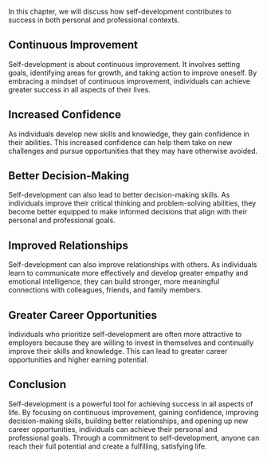 
In this chapter, we will discuss how self-development contributes to success in both personal and professional contexts.

Continuous Improvement
----------------------

Self-development is about continuous improvement. It involves setting goals, identifying areas for growth, and taking action to improve oneself. By embracing a mindset of continuous improvement, individuals can achieve greater success in all aspects of their lives.

Increased Confidence
--------------------

As individuals develop new skills and knowledge, they gain confidence in their abilities. This increased confidence can help them take on new challenges and pursue opportunities that they may have otherwise avoided.

Better Decision-Making
----------------------

Self-development can also lead to better decision-making skills. As individuals improve their critical thinking and problem-solving abilities, they become better equipped to make informed decisions that align with their personal and professional goals.

Improved Relationships
----------------------

Self-development can also improve relationships with others. As individuals learn to communicate more effectively and develop greater empathy and emotional intelligence, they can build stronger, more meaningful connections with colleagues, friends, and family members.

Greater Career Opportunities
----------------------------

Individuals who prioritize self-development are often more attractive to employers because they are willing to invest in themselves and continually improve their skills and knowledge. This can lead to greater career opportunities and higher earning potential.

Conclusion
----------

Self-development is a powerful tool for achieving success in all aspects of life. By focusing on continuous improvement, gaining confidence, improving decision-making skills, building better relationships, and opening up new career opportunities, individuals can achieve their personal and professional goals. Through a commitment to self-development, anyone can reach their full potential and create a fulfilling, satisfying life.
